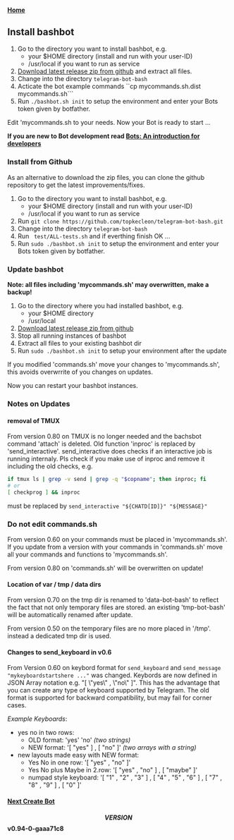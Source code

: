 #### [Home](../README.md)

## Install bashbot

1. Go to the directory you want to install bashbot, e.g.
    * your $HOME directory (install and run with your user-ID)
    * /usr/local if you want to run as service
2. [Download latest release zip from github](https://github.com/topkecleon/telegram-bot-bash/releases) and extract all files. 
3. Change into the directory ```telegram-bot-bash```
4. Acticate the bot example commands  ``cp mycommands.sh.dist mycommands.sh```
5. Run ```./bashbot.sh init``` to setup the environment and enter your Bots token given by botfather.

Edit 'mycommands.sh to your needs.
Now your Bot is ready to start ...

**If you are new to Bot development read [Bots: An introduction for developers](https://core.telegram.org/bots)**

### Install from Github

As an alternative to download the zip files, you can clone the github repository to get the latest improvements/fixes.

1. Go to the directory you want to install bashbot, e.g.
    * your $HOME directory (install and run with your user-ID)
    * /usr/local if you want to run as service
2. Run ```git clone https://github.com/topkecleon/telegram-bot-bash.git```
3. Change into the directory ```telegram-bot-bash```
4. Run ``` test/ALL-tests.sh``` and if everthing finish OK ...
5. Run ```sudo ./bashbot.sh init``` to setup the environment and enter your Bots token given by botfather.

###  Update bashbot

**Note: all files including 'mycommands.sh' may overwritten, make a backup!**

1. Go to the directory where you had installed bashbot, e.g.
    * your $HOME directory
    * /usr/local
2. [Download latest release zip from github](https://github.com/topkecleon/telegram-bot-bash/releases)
3. Stop all running instances of bashbot
4. Extract all files to your existing bashbot dir 
5. Run ```sudo ./bashbot.sh init``` to setup your environment after the update

If you modified 'commands.sh' move your changes to 'mycommands.sh', this avoids overwrrite of you changes on updates.

Now you can restart your bashbot instances.

### Notes on Updates

#### removal of TMUX
From version 0.80 on TMUX is no longer needed and the bachsbot command 'attach' is deleted. Old function 'inproc'
is replaced by 'send_interactive'. send_interactive does checks if an interactive job is running internaly.
Pls check if you make use of inproc and remove it including the old checks, e.g.
```bash
if tmux ls | grep -v send | grep -q "$copname"; then inproc; fi
# or
[ checkprog ] && inproc
```
must be replaced by ```send_interactive "${CHATD[ID]}" "${MESSAGE}"```

### Do not edit commands.sh
From version 0.60 on your commands must be placed in 'mycommands.sh'. If you update from a version with your commands
in 'commands.sh' move all your commands and functions to 'mycommands.sh'.

From version 0.80 on 'commands.sh' will be overwritten on update!

#### Location of var / tmp / data dirs
From version 0.70 on the tmp dir is renamed to 'data-bot-bash' to reflect the fact that not only temporary files are stored. an existing 'tmp-bot-bash' will be automatically renamed after update.

From version 0.50 on the temporary files are no more placed in '/tmp'. instead a dedicated tmp dir is used.

#### Changes to send_keyboard in v0.6
From Version 0.60 on keybord format for ```send_keyboard``` and ```send_message "mykeyboardstartshere ..."``` was changed.
Keybords are now defined in JSON Array notation e.g. "[ \\"yes\\" , \\"no\\" ]".
This has the advantage that you can create any type of keyboard supported by Telegram.
The old format is supported for backward compatibility, but may fail for corner cases.

*Example Keyboards*:

- yes no in two rows:
    - OLD format: 'yes' 'no' *(two strings)*
    - NEW format: '[ "yes" ] , [ "no" ]' *(two arrays with a string)*
- new layouts made easy with NEW format:
    - Yes No in one row: '[ "yes" , "no" ]'
    - Yes No plus Maybe in 2.row: '[ "yes" , "no" ] , [ "maybe" ]' 
    - numpad style keyboard: '[ "1" , "2" , "3" ] , [ "4" , "5" , "6" ] , [ "7" , "8" , "9" ] , [ "0" ]'



#### [Next Create Bot](1_firstbot.md)

#### $$VERSION$$ v0.94-0-gaaa71c8

